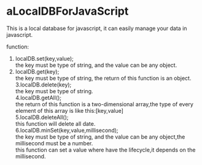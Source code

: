 # aLocalDBForJavaScript
This is a local database for javascript, it can easily manage your data in javascript.<br/>

function:<br/>
1. localDB.set(key,value);<br/>
	the key must be type of string, and the value can be any object.<br/>
2. localDB.get(key);<br/>
	the key must be type of string, the return of this function is an object.<br>
3.localDB.delete(key);<br/>
	the key must be type of string.<br/>
4.localDB.getAll();<br/>
	the return of this function is a two-dimensional array,the type of every element of this array is like this:[key,value]<br/>
5.localDB.deleteAll();<br/>
	this function will delete all date.<br/>
6.localDB.minSet(key,value,millisecond);<br/>
	the key must be type of string, and the value can be any object,the millisecond must be a number.<br/>
	this function can set a value where have the lifecycle,it depends on the millisecond.<br/>
